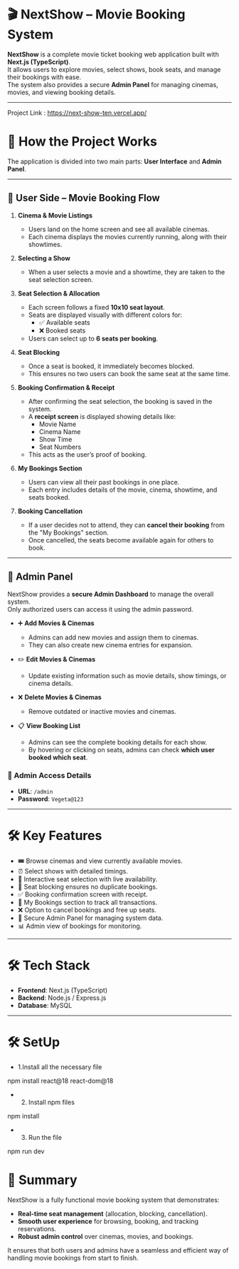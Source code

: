 # 🎬 NextShow – Movie Booking System  

**NextShow** is a complete movie ticket booking web application built with **Next.js (TypeScript)**.  
It allows users to explore movies, select shows, book seats, and manage their bookings with ease.  
The system also provides a secure **Admin Panel** for managing cinemas, movies, and viewing booking details.  

---
Project Link : https://next-show-ten.vercel.app/

# 🚀 How the Project Works  

The application is divided into two main parts: **User Interface** and **Admin Panel**.  

---

## 👤 User Side – Movie Booking Flow  

1. **Cinema & Movie Listings**  
   - Users land on the home screen and see all available cinemas.  
   - Each cinema displays the movies currently running, along with their showtimes.  

2. **Selecting a Show**  
   - When a user selects a movie and a showtime, they are taken to the seat selection screen.  

3. **Seat Selection & Allocation**  
   - Each screen follows a fixed **10x10 seat layout**.  
   - Seats are displayed visually with different colors for:  
     - ✅ Available seats  
     - ❌ Booked seats  
   - Users can select up to **6 seats per booking**.  

4. **Seat Blocking**  
   - Once a seat is booked, it immediately becomes blocked.  
   - This ensures no two users can book the same seat at the same time.  

5. **Booking Confirmation & Receipt**  
   - After confirming the seat selection, the booking is saved in the system.  
   - A **receipt screen** is displayed showing details like:  
     - Movie Name  
     - Cinema Name  
     - Show Time  
     - Seat Numbers  
   - This acts as the user’s proof of booking.  

6. **My Bookings Section**  
   - Users can view all their past bookings in one place.  
   - Each entry includes details of the movie, cinema, showtime, and seats booked.  

7. **Booking Cancellation**  
   - If a user decides not to attend, they can **cancel their booking** from the "My Bookings" section.  
   - Once cancelled, the seats become available again for others to book.  

---

## 🔑 Admin Panel  

NextShow provides a **secure Admin Dashboard** to manage the overall system.  
Only authorized users can access it using the admin password.  

- ➕ **Add Movies & Cinemas**  
  - Admins can add new movies and assign them to cinemas.  
  - They can also create new cinema entries for expansion.  

- ✏️ **Edit Movies & Cinemas**  
  - Update existing information such as movie details, show timings, or cinema details.  

- ❌ **Delete Movies & Cinemas**  
  - Remove outdated or inactive movies and cinemas.  

- 📋 **View Booking List**  
  - Admins can see the complete booking details for each show.  
  - By hovering or clicking on seats, admins can check **which user booked which seat**.  

### 🔐 Admin Access Details  
- **URL**: `/admin`  
- **Password**: `Vegeta@123`  

---

# 🛠️ Key Features  

- 🎟️ Browse cinemas and view currently available movies.  
- ⏰ Select shows with detailed timings.  
- 💺 Interactive seat selection with live availability.  
- 🛑 Seat blocking ensures no duplicate bookings.  
- ✅ Booking confirmation screen with receipt.  
- 📂 My Bookings section to track all transactions.  
- ❌ Option to cancel bookings and free up seats.  
- 🔑 Secure Admin Panel for managing system data.  
- 📊 Admin view of bookings for monitoring.  

---

# 🛠️ Tech Stack  

- **Frontend**: Next.js (TypeScript)  
- **Backend**: Node.js / Express.js  
- **Database**: MySQL  

---

# 🛠️ SetUp

- 1.Install all the necessary file
  
npm install react@18 react-dom@18

- 2. Install npm files

npm install

- 3. Run the file

npm run dev

# 📌 Summary  

NextShow is a fully functional movie booking system that demonstrates:  
- **Real-time seat management** (allocation, blocking, cancellation).  
- **Smooth user experience** for browsing, booking, and tracking reservations.  
- **Robust admin control** over cinemas, movies, and bookings.  

It ensures that both users and admins have a seamless and efficient way of handling movie bookings from start to finish.  
